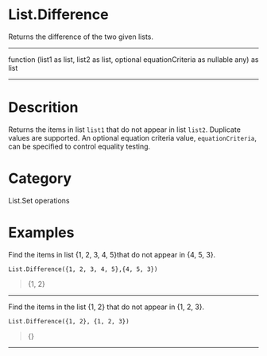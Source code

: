 ﻿# List.Difference
Returns the difference of the two given lists.
***
function (list1 as list, list2 as list, optional equationCriteria as nullable any) as list
***
# Descrition 
Returns the items in list <code>list1</code> that do not appear in list <code>list2</code>. Duplicate values are supported. 
    An optional equation criteria value, <code>equationCriteria</code>, can be specified to control equality testing. 
# Category 
List.Set operations
# Examples 
Find the items in list {1, 2, 3, 4, 5}that do not appear in {4, 5, 3}.
```
List.Difference({1, 2, 3, 4, 5},{4, 5, 3})
```
> {1, 2}
***
Find the items in the list {1, 2} that do not appear in {1, 2, 3}.
```
List.Difference({1, 2}, {1, 2, 3})
```
> {}
***
